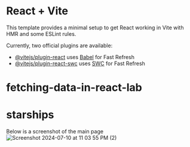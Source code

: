 # React + Vite

This template provides a minimal setup to get React working in Vite with HMR and some ESLint rules.

Currently, two official plugins are available:

- [@vitejs/plugin-react](https://github.com/vitejs/vite-plugin-react/blob/main/packages/plugin-react/README.md) uses [Babel](https://babeljs.io/) for Fast Refresh
- [@vitejs/plugin-react-swc](https://github.com/vitejs/vite-plugin-react-swc) uses [SWC](https://swc.rs/) for Fast Refresh
# fetching-data-in-react-lab
# starships

Below is a screenshot of the main page 
![Screenshot 2024-07-10 at 11 03 55 PM (2)](https://github.com/fvirani786/starships/assets/67715327/9541493f-9b05-4f6b-b2f9-02cbe840806f)


